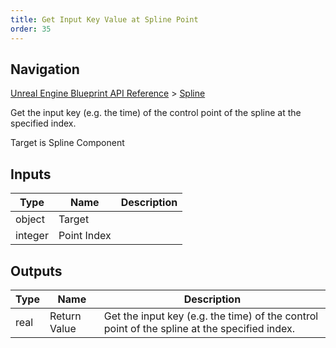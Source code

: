 ```yaml
---
title: Get Input Key Value at Spline Point
order: 35
---
```

## Navigation

[Unreal Engine Blueprint API Reference](https://dev.epicgames.com/documentation/en-us/unreal-engine/BlueprintAPI) > [Spline](https://dev.epicgames.com/documentation/en-us/unreal-engine/BlueprintAPI/Spline)

Get the input key (e.g. the time) of the control point of the spline at the specified index.

Target is Spline Component

## Inputs

| Type | Name | Description |
| --- | --- | --- |
| object | Target |  |
| integer | Point Index |  |

## Outputs

| Type | Name | Description |
| --- | --- | --- |
| real | Return Value | Get the input key (e.g. the time) of the control point of the spline at the specified index. |
